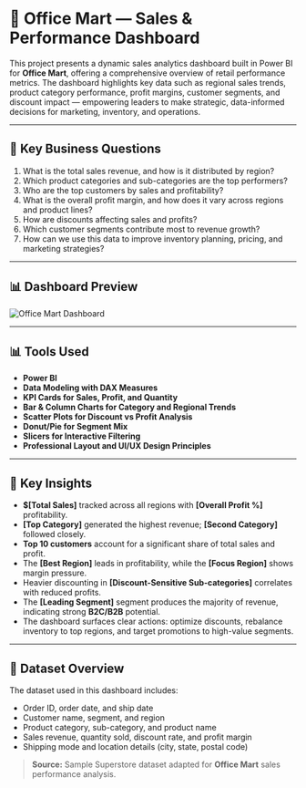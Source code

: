 # 🏬 Office Mart — Sales & Performance Dashboard

This project presents a dynamic sales analytics dashboard built in Power BI for **Office Mart**, offering a comprehensive overview of retail performance metrics. The dashboard highlights key data such as regional sales trends, product category performance, profit margins, customer segments, and discount impact — empowering leaders to make strategic, data-informed decisions for marketing, inventory, and operations.

---

## 🧠 Key Business Questions

1. What is the total sales revenue, and how is it distributed by region?  
2. Which product categories and sub-categories are the top performers?  
3. Who are the top customers by sales and profitability?  
4. What is the overall profit margin, and how does it vary across regions and product lines?  
5. How are discounts affecting sales and profits?  
6. Which customer segments contribute most to revenue growth?  
7. How can we use this data to improve inventory planning, pricing, and marketing strategies?

---

## 📊 Dashboard Preview

![Office Mart Dashboard](office%20mart.png.png)

---

## 📊 Tools Used

- **Power BI**  
- **Data Modeling with DAX Measures**  
- **KPI Cards for Sales, Profit, and Quantity**  
- **Bar & Column Charts for Category and Regional Trends**  
- **Scatter Plots for Discount vs Profit Analysis**  
- **Donut/Pie for Segment Mix**  
- **Slicers for Interactive Filtering**  
- **Professional Layout and UI/UX Design Principles**

---

## 📌 Key Insights

- **$[Total Sales]** tracked across all regions with **[Overall Profit %]** profitability.  
- **[Top Category]** generated the highest revenue; **[Second Category]** followed closely.  
- **Top 10 customers** account for a significant share of total sales and profit.  
- The **[Best Region]** leads in profitability, while the **[Focus Region]** shows margin pressure.  
- Heavier discounting in **[Discount-Sensitive Sub-categories]** correlates with reduced profits.  
- The **[Leading Segment]** segment produces the majority of revenue, indicating strong **B2C/B2B** potential.  
- The dashboard surfaces clear actions: optimize discounts, rebalance inventory to top regions, and target promotions to high-value segments.

---

## 📂 Dataset Overview

The dataset used in this dashboard includes:

- Order ID, order date, and ship date  
- Customer name, segment, and region  
- Product category, sub-category, and product name  
- Sales revenue, quantity sold, discount rate, and profit margin  
- Shipping mode and location details (city, state, postal code)

> **Source:** Sample Superstore dataset adapted for **Office Mart** sales performance analysis.
